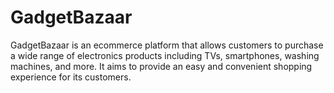 # GadgetBazaar
GadgetBazaar is an ecommerce platform that allows customers to purchase a wide range of electronics products including TVs, smartphones, washing machines, and more. It aims to provide an easy and convenient shopping experience for its customers. 
